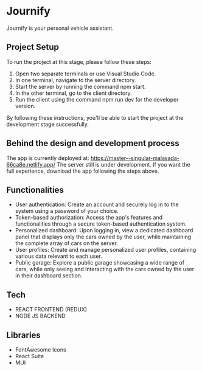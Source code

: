 # Journify
Journify is your personal vehicle assistant. 

## Project Setup

To run the project at this stage, please follow these steps:

1. Open two separate terminals or use Visual Studio Code.
2. In one terminal, navigate to the server directory.
3. Start the server by running the command npm start.
4. In the other terminal, go to the client directory.
5. Run the client using the command npm run dev for the developer version.

By following these instructions, you'll be able to start the project at the development stage successfully.

## Behind the design and development process

The app is currently deployed at: https://master--singular-malasada-66ca8e.netlify.app/
The server still is under development. If you want the full experience, download the app following the steps above.

## Functionalities

- User authentication: Create an account and securely log in to the system using a password of your choice.
- Token-based authorization: Access the app's features and functionalities through a secure token-based authentication system.
- Personalized dashboard: Upon logging in, view a dedicated dashboard panel that displays only the cars owned by the user, while maintaining the complete array of cars on the server.
- User profiles: Create and manage personalized user profiles, containing various data relevant to each user.
- Public garage: Explore a public garage showcasing a wide range of cars, while only seeing and interacting with the cars owned by the user in their dashboard section.

## Tech

- REACT FRONTEND (REDUX)
- NODE JS BACKEND

## Libraries

- FontAwesome Icons
- React Suite
- MUI



